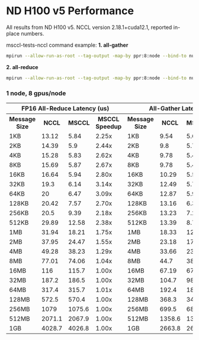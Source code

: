 # ND H100 v5 Performance

All results from ND H100 v5. NCCL version 2.18.1+cuda12.1, reported in-place numbers.

msccl-tests-nccl command example:
**1. all-gather**
```bash
mpirun --allow-run-as-root --tag-output -map-by ppr:8:node --bind-to numa -mca pml ob1 -mca btl ^openib -mca btl_tcp_if_include eth0 -x PATH -x LD_PRELOAD=/path/to/msccl-executor-nccl/build/lib/libnccl.so -x NCCL_IB_PCI_RELAXED_ORDERING=1 -x NCCL_SOCKET_IFNAME=eth0 -x CUDA_DEVICE_ORDER=PCI_BUS_ID -x NCCL_TOPO_FILE=/path/to/ndv5-topo.xml -x NCCL_DEBUG=WARN -x NCCL_MIN_NCHANNELS=32 /path/to/msccl-tests-nccl/build/all_gather_perf -b 1 -e 1G -f 2 -g 1 -c 1 -w 20 -n 1000 -d half -G 1
```
**2. all-reduce**
```bash
mpirun --allow-run-as-root --tag-output -map-by ppr:8:node --bind-to numa -mca pml ob1 -mca btl ^openib -mca btl_tcp_if_include eth0 -x PATH -x LD_PRELOAD=/path/to/msccl-executor-nccl/build/lib/libnccl.so -x NCCL_IB_PCI_RELAXED_ORDERING=1 -x NCCL_SOCKET_IFNAME=eth0 -x CUDA_DEVICE_ORDER=PCI_BUS_ID -x NCCL_TOPO_FILE=/path/to/ndv5-topo.xml -x NCCL_DEBUG=WARN -x NCCL_MIN_NCHANNELS=32 /path/to/msccl-tests-nccl/build/all_reduce_perf -b 1 -e 1G -f 2 -g 1 -c 1 -w 20 -n 1000 -d half -G 1
```

### 1 node, 8 gpus/node
<table>
  <tr>
    <th colspan="4">FP16 All-Reduce Latency (us)</th>
    <th colspan="4">All-Gather Latency (us)</th>
  </tr>
  <tr>
    <th>Message  Size</th>
    <th>NCCL</th>
    <th>MSCCL</th>
    <th>MSCCL Speedup</th>
    <th>Message  Size</th>
    <th>NCCL</th>
    <th>MSCCL</th>
    <th>MSCCL Speedup</th>
  </tr>
  <tr>
    <td>1KB</td>
    <td>13.12</td>
    <td>5.84</td>
    <td>2.25x</td>
    <td>1KB</td>
    <td>9.54</td>
    <td>5.65</td>
    <td>1.69x</td>
  </tr>
  <tr>
    <td>2KB</td>
    <td>14.39</td>
    <td>5.9</td>
    <td>2.44x</td>
    <td>2KB</td>
    <td>9.8</td>
    <td>5.7</td>
    <td>1.72x</td>
  </tr>
  <tr>
    <td>4KB</td>
    <td>15.28</td>
    <td>5.83</td>
    <td>2.62x</td>
    <td>4KB</td>
    <td>9.78</td>
    <td>5.43</td>
    <td>1.80x</td>
  </tr>
  <tr>
    <td>8KB</td>
    <td>15.69</td>
    <td>5.87</td>
    <td>2.67x</td>
    <td>8KB</td>
    <td>9.78</td>
    <td>5.47</td>
    <td>1.81x</td>
  </tr>
  <tr>
    <td>16KB</td>
    <td>16.64</td>
    <td>5.94</td>
    <td>2.80x</td>
    <td>16KB</td>
    <td>10.29</td>
    <td>5.53</td>
    <td>1.86x</td>
  </tr>
  <tr>
    <td>32KB</td>
    <td>19.3</td>
    <td>6.14</td>
    <td>3.14x</td>
    <td>32KB</td>
    <td>12.49</td>
    <td>5.75</td>
    <td>2.17x</td>
  </tr>
  <tr>
    <td>64KB</td>
    <td>20</td>
    <td>6.47</td>
    <td>3.09x</td>
    <td>64KB</td>
    <td>12.87</td>
    <td>5.95</td>
    <td>2.16x</td>
  </tr>
  <tr>
    <td>128KB</td>
    <td>20.42</td>
    <td>7.57</td>
    <td>2.70x</td>
    <td>128KB</td>
    <td>13.16</td>
    <td>6.38</td>
    <td>2.06x</td>
  </tr>
  <tr>
    <td>256KB</td>
    <td>20.5</td>
    <td>9.39</td>
    <td>2.18x</td>
    <td>256KB</td>
    <td>13.23</td>
    <td>7.26</td>
    <td>1.82x</td>
  </tr>
  <tr>
    <td>512KB</td>
    <td>29.89</td>
    <td>12.58</td>
    <td>2.38x</td>
    <td>512KB</td>
    <td>13.39</td>
    <td>8.71</td>
    <td>1.54x</td>
  </tr>
  <tr>
    <td>1MB</td>
    <td>31.94</td>
    <td>18.21</td>
    <td>1.75x</td>
    <td>1MB</td>
    <td>18.33</td>
    <td>12.3</td>
    <td>1.49x</td>
  </tr>
  <tr>
    <td>2MB</td>
    <td>37.95</td>
    <td>24.47</td>
    <td>1.55x</td>
    <td>2MB</td>
    <td>23.18</td>
    <td>17.75</td>
    <td>1.31x</td>
  </tr>
  <tr>
    <td>4MB</td>
    <td>49.28</td>
    <td>38.23</td>
    <td>1.29x</td>
    <td>4MB</td>
    <td>33.66</td>
    <td>23.37</td>
    <td>1.44x</td>
  </tr>
  <tr>
    <td>8MB</td>
    <td>77.01</td>
    <td>74.06</td>
    <td>1.04x</td>
    <td>8MB</td>
    <td>44.7</td>
    <td>38.54</td>
    <td>1.16x</td>
  </tr>
  <tr>
    <td>16MB</td>
    <td>116</td>
    <td>115.7</td>
    <td>1.00x</td>
    <td>16MB</td>
    <td>67.19</td>
    <td>67.16</td>
    <td>1.00x</td>
  </tr>
  <tr>
    <td>32MB</td>
    <td>187.2</td>
    <td>186.5</td>
    <td>1.00x</td>
    <td>32MB</td>
    <td>104.7</td>
    <td>98.4</td>
    <td>1.06x</td>
  </tr>
  <tr>
    <td>64MB</td>
    <td>317.4</td>
    <td>315.7</td>
    <td>1.01x</td>
    <td>64MB</td>
    <td>192.4</td>
    <td>181.9</td>
    <td>1.06x</td>
  </tr>
  <tr>
    <td>128MB</td>
    <td>572.5</td>
    <td>570.4</td>
    <td>1.00x</td>
    <td>128MB</td>
    <td>368.3</td>
    <td>348.4</td>
    <td>1.06x</td>
  </tr>
  <tr>
    <td>256MB</td>
    <td>1079</td>
    <td>1075.6</td>
    <td>1.00x</td>
    <td>256MB</td>
    <td>699.5</td>
    <td>680.7</td>
    <td>1.03x</td>
  </tr>
  <tr>
    <td>512MB</td>
    <td>2071.1</td>
    <td>2067.9</td>
    <td>1.00x</td>
    <td>512MB</td>
    <td>1358.6</td>
    <td>1339.3</td>
    <td>1.01x</td>
  </tr>
  <tr>
    <td>1GB</td>
    <td>4028.7</td>
    <td>4026.8</td>
    <td>1.00x</td>
    <td>1GB</td>
    <td>2663.8</td>
    <td>2633</td>
    <td>1.01x</td>
  </tr>
</table>